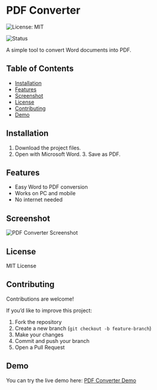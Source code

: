 # PDF Converter

![License: MIT](https://img.shields.io/badge/License-MIT-green)

![Status](https://img.shields.io/badge/Status-Active-blue)

A simple tool to convert Word documents into PDF.

## Table of Contents

- [Installation](#installation)  
- [Features](#features)  
- [Screenshot](#screenshot)  
- [License](#license)  
- [Contributing](#contributing)  
- [Demo](#demo)  


## Installation

1. Download the project files.  
2. Open with Microsoft Word. 3. Save as PDF.  

## Features

- Easy Word to PDF conversion  
- Works on PC and mobile  
- No internet needed  

## Screenshot

![PDF Converter Screenshot](https://cdn-images-1.medium.com/max/1440/0*nOq1VvhHKjtA3cOx)

## License

MIT License


## Contributing

Contributions are welcome!  

If you’d like to improve this project:  
1. Fork the repository  
2. Create a new branch (`git checkout -b feature-branch`)  
3. Make your changes  
4. Commit and push your branch  
5. Open a Pull Request

## Demo

You can try the live demo here: [PDF Converter Demo](https://example.com/demo)


